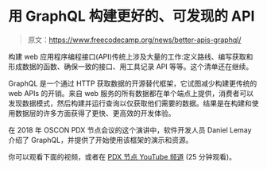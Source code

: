 # 用 GraphQL 构建更好的、可发现的 API

> 原文：<https://www.freecodecamp.org/news/better-apis-graphql/>

构建 web 应用程序编程接口(API)传统上涉及大量的工作:定义路线、编写获取和形成数据的函数、确保一致的接口、用工具记录 API 等等。这个清单还在继续。

GraphQL 是一个通过 HTTP 获取数据的开源替代框架，它试图减少构建更传统的 web APIs 的开销。来自 web 服务的所有数据都在单个端点上提供，消费者可以发现数据模式，然后构建并运行查询以仅获取他们需要的数据。结果是在构建和使用数据层的许多方面获得了更快、更高效的开发体验。

在 2018 年 OSCON PDX 节点会议的这个演讲中，软件开发人员 Daniel Lemay 介绍了 GraphQL，并提供了开始使用该框架的演示和资源。

你可以观看下面的视频，或者在 [PDX 节点 YouTube 频道](https://www.youtube.com/watch?v=70_FCQytuCY) (25 分钟观看)。